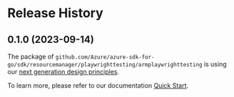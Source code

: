 # Release History

## 0.1.0 (2023-09-14)

The package of `github.com/Azure/azure-sdk-for-go/sdk/resourcemanager/playwrighttesting/armplaywrighttesting` is using our [next generation design principles](https://azure.github.io/azure-sdk/general_introduction.html).

To learn more, please refer to our documentation [Quick Start](https://aka.ms/azsdk/go/mgmt).